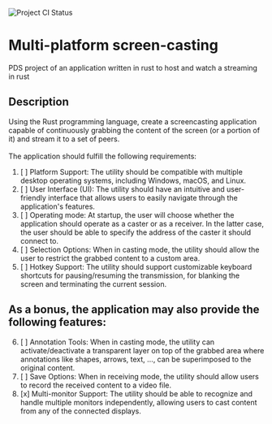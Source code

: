 ![Project CI Status](https://github.com/CodeClimberNT/multi-platform-screen-casting/actions/workflows/rust.yml/badge.svg?branch=main)

# Multi-platform screen-casting
PDS project of an application written in rust to host and watch a streaming in rust

## Description
Using the Rust programming language, create a screencasting application capable of continuously
grabbing the content of the screen (or a portion of it) and stream it to a set of peers.<br><br>
The application should fulfill the following requirements:
1. [ ] Platform Support: The utility should be compatible with multiple desktop operating systems,
including Windows, macOS, and Linux.
2. [ ] User Interface (UI): The utility should have an intuitive and user-friendly interface that allows
users to easily navigate through the application's features.
3. [ ] Operating mode: At startup, the user will choose whether the application should operate as a
caster or as a receiver. In the latter case, the user should be able to specify the address of the
caster it should connect to.
4. [ ] Selection Options: When in casting mode, the utility should allow the user to restrict the
grabbed content to a custom area.
5. [ ] Hotkey Support: The utility should support customizable keyboard shortcuts for
pausing/resuming the transmission, for blanking the screen and terminating the current session.


## As a bonus, the application may also provide the following features:

6. [ ] Annotation Tools: When in casting mode, the utility can activate/deactivate a transparent
layer on top of the grabbed area where annotations like shapes, arrows, text, …, can be
superimposed to the original content.
7. [ ] Save Options: When in receiving mode, the utility should allow users to record the received
content to a video file.
8. [x] Multi-monitor Support: The utility should be able to recognize and handle
multiple monitors independently, allowing users to cast content from any of the connected
displays. 
